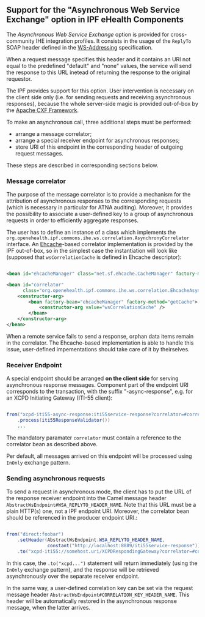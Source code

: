 ## Support for the "Asynchronous Web Service Exchange" option in IPF eHealth Components

The *Asynchronous Web Service Exchange* option is provided for cross-community IHE integration profiles.
It consists in the usage of the `ReplyTo` SOAP header defined in the [WS-Addressing](http://www.w3.org/Submission/ws-addressing/) specification.

When a request message specifies this header and it contains an URI not equal to the predefined "default" and "none" values,
the service will send the response to this URL inetead of returning the response to the original requestor.

The IPF provides support for this option. User intervention is necessary on the client side only
(i.e. for sending requests and receiving asynchronous responses), because the whole server-side magic is provided out-of-box
by the [Apache CXF Framework](http://cxf.apache.org/).

To make an asynchronous call, three additional steps must be performed:

* arrange a message correlator;
* arrange a special receiver endpoint for asynchronous responses;
* store URI of this endpoint in the corresponding header of outgoing request messages.

These steps are described in corresponding sections below.


### Message correlator

The purpose of the message correlator is to provide a mechanism for the attribution of asynchronous responses to the
corresponding requests (which is necessary in particular for ATNA auditing). Moreover, it provides the possibility
to associate a user-defined key to a group of asynchronous requests in order to efficiently aggregate responses.

The user has to define an instance of a class which implements the
`org.openehealth.ipf.commons.ihe.ws.correlation.AsynchronyCorrelator` interface.
An [Ehcache](http://ehcache.org/)-based correlator implementation is provided by the IPF out-of-box, so in the simplest
case the instantiation will look like (supposed that `wsCorrelationCache` is defined in Ehcache descriptor):

```xml

<bean id="ehcacheManager" class="net.sf.ehcache.CacheManager" factory-method="create" />

<bean id="correlator"
      class="org.openehealth.ipf.commons.ihe.ws.correlation.EhcacheAsynchronyCorrelator">
    <constructor-arg>
        <bean factory-bean="ehcacheManager" factory-method="getCache">
            <constructor-arg value="wsCorrelationCache" />
        </bean>
    </constructor-arg>
</bean>


```

When a remote service fails to send a response, orphan data items remain in the correlator.
The Ehcache-based implementation is able to handle this issue, user-defined impementations should take care of it by theirselves.


### Receiver Endpoint

A special endpoint should be arranged **on the client side** for serving asynchronous response messages.
Component part of the endpoint URI corresponds to the transaction, with the suffix "-async-response", e.g.
for an XCPD Initiating Gateway (ITI-55 client):

```java

from("xcpd-iti55-async-response:iti55service-response?correlator=#correlator")
    .process(iti55ResponseValidator())
    ...

```

The mandatory paramater `correlator` must contain a reference to the correlator bean as described above.

Per default, all messages arrived on this endpoint will be processed using `InOnly` exchange pattern.


### Sending asynchronous requests

To send a request in asynchronous mode, the client has to put the URL of the response receiver endpoint into the Camel message header
`AbstractWsEndpoint#WSA_REPLYTO_HEADER_NAME`. Note that this URL must be a plain HTTP(s) one, not a IPF endpoint URI.
Moreover, the correlator bean should be referenced in the producer endpoint URI.:

```java

from("direct:foobar")
    .setHeader(AbstractWsEndpoint.WSA_REPLYTO_HEADER_NAME,
               constant("http://localhost:8889/iti55service-response"))
    .to("xcpd-iti55://somehost.uri/XCPDRespondingGateway?correlator=#correlator")

```

In this case, the `.to("xcpd...")` statement will return immediately (using the `InOnly` exchange pattern), and the response
will be retrieved asynchronously over the separate receiver endpoint.

In the same way, a user-defined correlation key can be set via the request message header
`AbstractWsEndpoint#CORRELATION_KEY_HEADER_NAME`. This header will be automatically restored in the asynchronous response
message, when the latter arrives.

